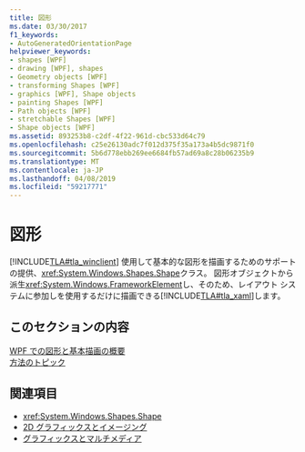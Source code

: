 ```yaml
---
title: 図形
ms.date: 03/30/2017
f1_keywords:
- AutoGeneratedOrientationPage
helpviewer_keywords:
- shapes [WPF]
- drawing [WPF], shapes
- Geometry objects [WPF]
- transforming Shapes [WPF]
- graphics [WPF], Shape objects
- painting Shapes [WPF]
- Path objects [WPF]
- stretchable Shapes [WPF]
- Shape objects [WPF]
ms.assetid: 893253b8-c2df-4f22-961d-cbc533d64c79
ms.openlocfilehash: c25e26130adc7f012d375f35a173a4b5dc9871f0
ms.sourcegitcommit: 5b6d778ebb269ee6684fb57ad69a8c28b06235b9
ms.translationtype: MT
ms.contentlocale: ja-JP
ms.lasthandoff: 04/08/2019
ms.locfileid: "59217771"
---
```

# <a name="shapes"></a>図形
[!INCLUDE[TLA#tla_winclient](../../../../includes/tlasharptla-winclient-md.md)] 使用して基本的な図形を描画するためのサポートの提供、<xref:System.Windows.Shapes.Shape>クラス。 図形オブジェクトから派生<xref:System.Windows.FrameworkElement>し、そのため、レイアウト システムに参加しを使用するだけに描画できる[!INCLUDE[TLA#tla_xaml](../../../../includes/tlasharptla-xaml-md.md)]します。  
  
## <a name="in-this-section"></a>このセクションの内容  
 [WPF での図形と基本描画の概要](shapes-and-basic-drawing-in-wpf-overview.md)  
 [方法のトピック](shapes-how-to-topics.md)  
  
## <a name="see-also"></a>関連項目

- <xref:System.Windows.Shapes.Shape>
- [2D グラフィックスとイメージング](../advanced/optimizing-performance-2d-graphics-and-imaging.md)
- [グラフィックスとマルチメディア](index.md)
